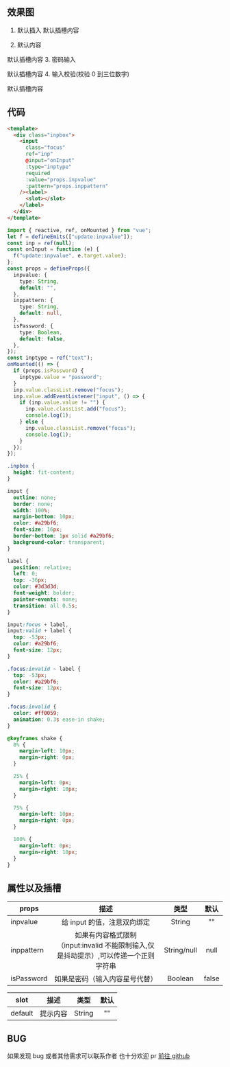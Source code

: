 ## 效果图

1. 默认插入
   <client-only>
   <binput :needAnimation="false">默认插槽内容</binput>
   </client-only>
2. 默认内容

   <client-only>
<binput :inpvalue="'默认内容'">默认插槽内容</binput> 3. 密码输入
   </client-only>

<binput :isPassword="true">默认插槽内容</binput> 4. 输入校验(校验 0 到三位数字)

<binput :inppattern="'[0-9]{0,3}'">默认插槽内容</binput>

## 代码

```html
<template>
  <div class="inpbox">
    <input
      class="focus"
      ref="inp"
      @input="onInput"
      :type="inptype"
      required
      :value="props.inpvalue"
      :pattern="props.inppattern"
    /><label>
      <slot></slot>
    </label>
  </div>
</template>
```

```typescript
import { reactive, ref, onMounted } from "vue";
let f = defineEmits(["update:inpvalue"]);
const inp = ref(null);
const onInput = function (e) {
  f("update:inpvalue", e.target.value);
};
const props = defineProps({
  inpvalue: {
    type: String,
    default: "",
  },
  inppattern: {
    type: String,
    default: null,
  },
  isPassword: {
    type: Boolean,
    default: false,
  },
});
const inptype = ref("text");
onMounted(() => {
  if (props.isPassword) {
    inptype.value = "password";
  }
  inp.value.classList.remove("focus");
  inp.value.addEventListener("input", () => {
    if (inp.value.value != "") {
      inp.value.classList.add("focus");
      console.log(1);
    } else {
      inp.value.classList.remove("focus");
      console.log(1);
    }
  });
});
```

```css
.inpbox {
  height: fit-content;
}

input {
  outline: none;
  border: none;
  width: 100%;
  margin-bottom: 10px;
  color: #a29bf6;
  font-size: 16px;
  border-bottom: 1px solid #a29bf6;
  background-color: transparent;
}

label {
  position: relative;
  left: 0;
  top: -36px;
  color: #3d3d3d;
  font-weight: bolder;
  pointer-events: none;
  transition: all 0.5s;
}

input:focus + label,
input:valid + label {
  top: -53px;
  color: #a29bf6;
  font-size: 12px;
}

.focus:invalid ~ label {
  top: -53px;
  color: #a29bf6;
  font-size: 12px;
}

.focus:invalid {
  color: #ff0059;
  animation: 0.3s ease-in shake;
}

@keyframes shake {
  0% {
    margin-left: 10px;
    margin-right: 0px;
  }

  25% {
    margin-left: 0px;
    margin-right: 10px;
  }

  75% {
    margin-left: 10px;
    margin-right: 0px;
  }

  100% {
    margin-left: 0px;
    margin-right: 10px;
  }
}
```

## 属性以及插槽

| props      |                                         描述                                         |    类型     | 默认  |
| ---------- | :----------------------------------------------------------------------------------: | :---------: | :---: |
| inpvalue   |                             给 input 的值，注意双向绑定                              |   String    |  ""   |
| inppattern | 如果有内容格式限制（input:invalid 不能限制输入,仅是抖动提示）,可以传递一个正则字符串 | String/null | null  |
| isPassword |                            如果是密码（输入内容星号代替）                            |   Boolean   | false |

| slot    |   描述   |  类型  | 默认 |
| ------- | :------: | :----: | :--: |
| default | 提示内容 | String |  ""  |

## BUG

如果发现 bug 或者其他需求可以联系作者
也十分欢迎 pr
[前往 github](https://github.com/Bayn-Web/bcomponent)
